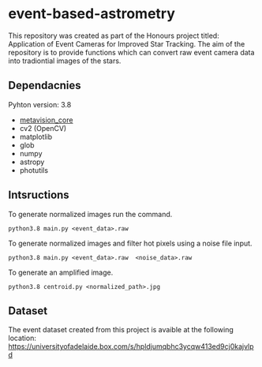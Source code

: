 # event-based-astrometry
This repository was created as part of the Honours project titled: Application of Event Cameras for Improved Star Tracking. The aim of the repository is to provide functions which can convert raw event camera data into tradiontial images of the stars. 

## Dependacnies
Pyhton version: 3.8

- [metavision_core](https://docs.prophesee.ai/stable/installation/index.html)
- cv2 (OpenCV)
- matplotlib
- glob
- numpy
- astropy
- photutils

## Intsructions

To generate normalized images run the command.
```
python3.8 main.py <event_data>.raw
```

To generate normalized images and filter hot pixels using a noise file input.
```
python3.8 main.py <event_data>.raw  <noise_data>.raw
```

To generate an amplified image.
```
python3.8 centroid.py <normalized_path>.jpg
```

## Dataset
The event dataset created from this project is avaible at the following location: https://universityofadelaide.box.com/s/hpldjumqbhc3ycqw413ed9cj0kajvlpd
